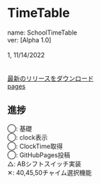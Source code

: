 # TimeTable
name: SchoolTimeTable<br>
ver:  [Alpha  1.0]<br>
<br>
1, 11/14/2022<br><br>
<br>
[最新のリリースをダウンロード](https://github.com/FireSepicHub-14/TimeTable/archive/refs/heads/main.zip)<br>
[pages](https://firesepichub-14.github.io/TimeTable)
<br>

## 進捗<br>
◯: 基礎<br>
◯: clock表示<br>
◯: ClockTime取得<br>
◯: GitHubPages投稿<br>
△: ABシフトスイッチ実装<br>
✕: 40,45,50チャイム選択機能<br>
